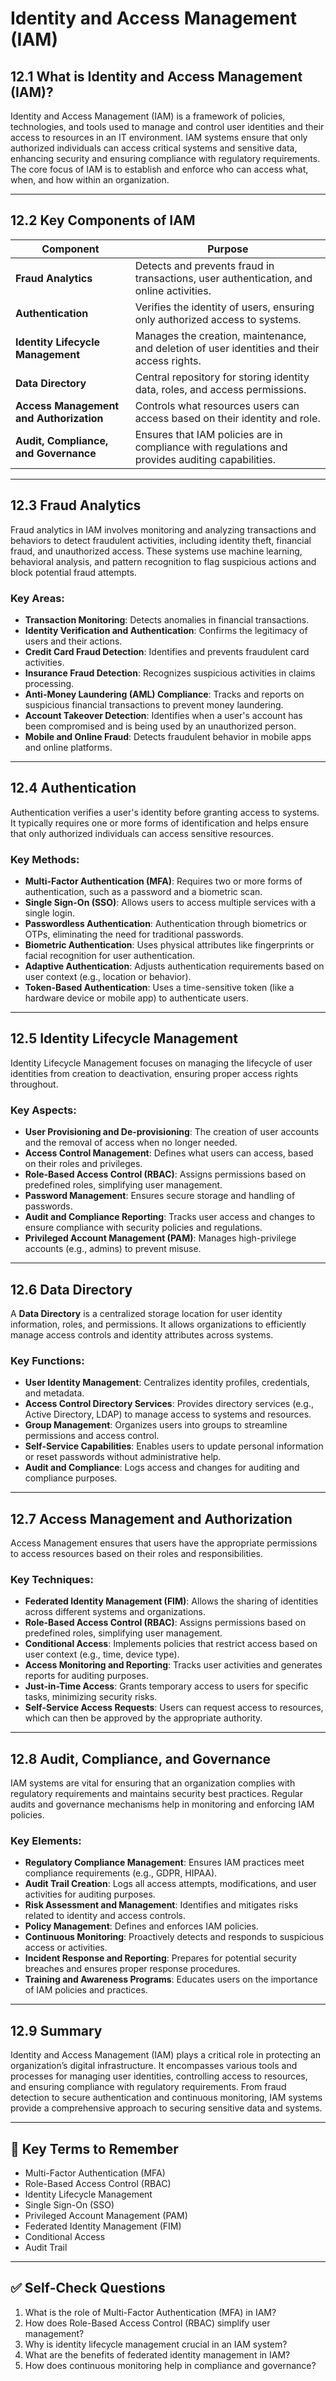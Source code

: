 # Identity and Access Management (IAM)

## 12.1 What is Identity and Access Management (IAM)?

Identity and Access Management (IAM) is a framework of policies, technologies, and tools used to manage and control user identities and their access to resources in an IT environment. IAM systems ensure that only authorized individuals can access critical systems and sensitive data, enhancing security and ensuring compliance with regulatory requirements. The core focus of IAM is to establish and enforce who can access what, when, and how within an organization.

---

## 12.2 Key Components of IAM

| **Component**                       | **Purpose**                                                                 |
|-------------------------------------|-----------------------------------------------------------------------------|
| **Fraud Analytics**                 | Detects and prevents fraud in transactions, user authentication, and online activities. |
| **Authentication**                  | Verifies the identity of users, ensuring only authorized access to systems. |
| **Identity Lifecycle Management**   | Manages the creation, maintenance, and deletion of user identities and their access rights. |
| **Data Directory**                  | Central repository for storing identity data, roles, and access permissions. |
| **Access Management and Authorization** | Controls what resources users can access based on their identity and role. |
| **Audit, Compliance, and Governance** | Ensures that IAM policies are in compliance with regulations and provides auditing capabilities. |

---

## 12.3 Fraud Analytics

Fraud analytics in IAM involves monitoring and analyzing transactions and behaviors to detect fraudulent activities, including identity theft, financial fraud, and unauthorized access. These systems use machine learning, behavioral analysis, and pattern recognition to flag suspicious actions and block potential fraud attempts.

### Key Areas:
- **Transaction Monitoring**: Detects anomalies in financial transactions.
- **Identity Verification and Authentication**: Confirms the legitimacy of users and their actions.
- **Credit Card Fraud Detection**: Identifies and prevents fraudulent card activities.
- **Insurance Fraud Detection**: Recognizes suspicious activities in claims processing.
- **Anti-Money Laundering (AML) Compliance**: Tracks and reports on suspicious financial transactions to prevent money laundering.
- **Account Takeover Detection**: Identifies when a user's account has been compromised and is being used by an unauthorized person.
- **Mobile and Online Fraud**: Detects fraudulent behavior in mobile apps and online platforms.

---

## 12.4 Authentication

Authentication verifies a user's identity before granting access to systems. It typically requires one or more forms of identification and helps ensure that only authorized individuals can access sensitive resources.

### Key Methods:
- **Multi-Factor Authentication (MFA)**: Requires two or more forms of authentication, such as a password and a biometric scan.
- **Single Sign-On (SSO)**: Allows users to access multiple services with a single login.
- **Passwordless Authentication**: Authentication through biometrics or OTPs, eliminating the need for traditional passwords.
- **Biometric Authentication**: Uses physical attributes like fingerprints or facial recognition for user authentication.
- **Adaptive Authentication**: Adjusts authentication requirements based on user context (e.g., location or behavior).
- **Token-Based Authentication**: Uses a time-sensitive token (like a hardware device or mobile app) to authenticate users.

---

## 12.5 Identity Lifecycle Management

Identity Lifecycle Management focuses on managing the lifecycle of user identities from creation to deactivation, ensuring proper access rights throughout.

### Key Aspects:
- **User Provisioning and De-provisioning**: The creation of user accounts and the removal of access when no longer needed.
- **Access Control Management**: Defines what users can access, based on their roles and privileges.
- **Role-Based Access Control (RBAC)**: Assigns permissions based on predefined roles, simplifying user management.
- **Password Management**: Ensures secure storage and handling of passwords.
- **Audit and Compliance Reporting**: Tracks user access and changes to ensure compliance with security policies and regulations.
- **Privileged Account Management (PAM)**: Manages high-privilege accounts (e.g., admins) to prevent misuse.

---

## 12.6 Data Directory

A **Data Directory** is a centralized storage location for user identity information, roles, and permissions. It allows organizations to efficiently manage access controls and identity attributes across systems.

### Key Functions:
- **User Identity Management**: Centralizes identity profiles, credentials, and metadata.
- **Access Control Directory Services**: Provides directory services (e.g., Active Directory, LDAP) to manage access to systems and resources.
- **Group Management**: Organizes users into groups to streamline permissions and access control.
- **Self-Service Capabilities**: Enables users to update personal information or reset passwords without administrative help.
- **Audit and Compliance**: Logs access and changes for auditing and compliance purposes.

---

## 12.7 Access Management and Authorization

Access Management ensures that users have the appropriate permissions to access resources based on their roles and responsibilities.

### Key Techniques:
- **Federated Identity Management (FIM)**: Allows the sharing of identities across different systems and organizations.
- **Role-Based Access Control (RBAC)**: Assigns permissions based on predefined roles, simplifying user management.
- **Conditional Access**: Implements policies that restrict access based on user context (e.g., time, device type).
- **Access Monitoring and Reporting**: Tracks user activities and generates reports for auditing purposes.
- **Just-in-Time Access**: Grants temporary access to users for specific tasks, minimizing security risks.
- **Self-Service Access Requests**: Users can request access to resources, which can then be approved by the appropriate authority.

---

## 12.8 Audit, Compliance, and Governance

IAM systems are vital for ensuring that an organization complies with regulatory requirements and maintains security best practices. Regular audits and governance mechanisms help in monitoring and enforcing IAM policies.

### Key Elements:
- **Regulatory Compliance Management**: Ensures IAM practices meet compliance requirements (e.g., GDPR, HIPAA).
- **Audit Trail Creation**: Logs all access attempts, modifications, and user activities for auditing purposes.
- **Risk Assessment and Management**: Identifies and mitigates risks related to identity and access controls.
- **Policy Management**: Defines and enforces IAM policies.
- **Continuous Monitoring**: Proactively detects and responds to suspicious access or activities.
- **Incident Response and Reporting**: Prepares for potential security breaches and ensures proper response procedures.
- **Training and Awareness Programs**: Educates users on the importance of IAM policies and practices.

---

## 12.9 Summary

Identity and Access Management (IAM) plays a critical role in protecting an organization’s digital infrastructure. It encompasses various tools and processes for managing user identities, controlling access to resources, and ensuring compliance with regulatory requirements. From fraud detection to secure authentication and continuous monitoring, IAM systems provide a comprehensive approach to securing sensitive data and systems.

---

## 🧠 **Key Terms to Remember**
- Multi-Factor Authentication (MFA)
- Role-Based Access Control (RBAC)
- Identity Lifecycle Management
- Single Sign-On (SSO)
- Privileged Account Management (PAM)
- Federated Identity Management (FIM)
- Conditional Access
- Audit Trail

---

## ✅ **Self-Check Questions**
1. What is the role of Multi-Factor Authentication (MFA) in IAM?
2. How does Role-Based Access Control (RBAC) simplify user management?
3. Why is identity lifecycle management crucial in an IAM system?
4. What are the benefits of federated identity management in IAM?
5. How does continuous monitoring help in compliance and governance?

